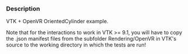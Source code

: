 ### Description

VTK + OpenVR OrientedCylinder example.

Note that for the interactions to work in VTK >= 9.1, you will have to copy the .json manifest files from the
subfolder Rendering/OpenVR in VTK's source to the working directory in which the tests are run!